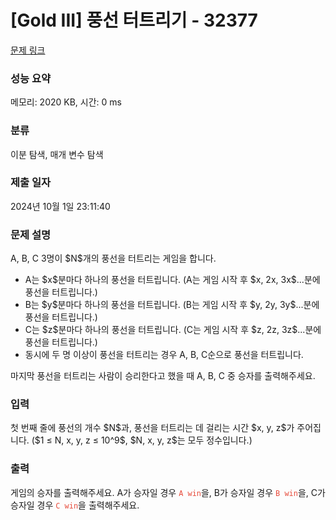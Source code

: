 # [Gold III] 풍선 터트리기 - 32377 

[문제 링크](https://www.acmicpc.net/problem/32377) 

### 성능 요약

메모리: 2020 KB, 시간: 0 ms

### 분류

이분 탐색, 매개 변수 탐색

### 제출 일자

2024년 10월 1일 23:11:40

### 문제 설명

<p>A, B, C 3명이 $N$개의 풍선을 터트리는 게임을 합니다.</p>

<ul>
	<li>A는 $x$분마다 하나의 풍선을 터트립니다. (A는 게임 시작 후 $x, 2x, 3x$...분에 풍선을 터트립니다.)</li>
	<li>B는 $y$분마다 하나의 풍선을 터트립니다. (B는 게임 시작 후 $y, 2y, 3y$...분에 풍선을 터트립니다.)</li>
	<li>C는 $z$분마다 하나의 풍선을 터트립니다. (C는 게임 시작 후 $z, 2z, 3z$...분에 풍선을 터트립니다.)</li>
	<li>동시에 두 명 이상이 풍선을 터트리는 경우 A, B, C순으로 풍선을 터트립니다.</li>
</ul>

<p>마지막 풍선을 터트리는 사람이 승리한다고 했을 때 A, B, C 중 승자를 출력해주세요.</p>

### 입력 

 <p>첫 번째 줄에 풍선의 개수 $N$과, 풍선을 터트리는 데 걸리는 시간 $x, y, z$가 주어집니다. ($1 ≤ N, x, y, z ≤ 10^9$, $N, x, y, z$는 모두 정수입니다.)</p>

### 출력 

 <p>게임의 승자를 출력해주세요. A가 승자일 경우 <span style="color:#e74c3c;"><code>A win</code></span>을, B가 승자일 경우 <span style="color:#e74c3c;"><code>B win</code></span>을, C가 승자일 경우 <span style="color:#e74c3c;"><code>C win</code></span>을 출력해주세요.</p>

